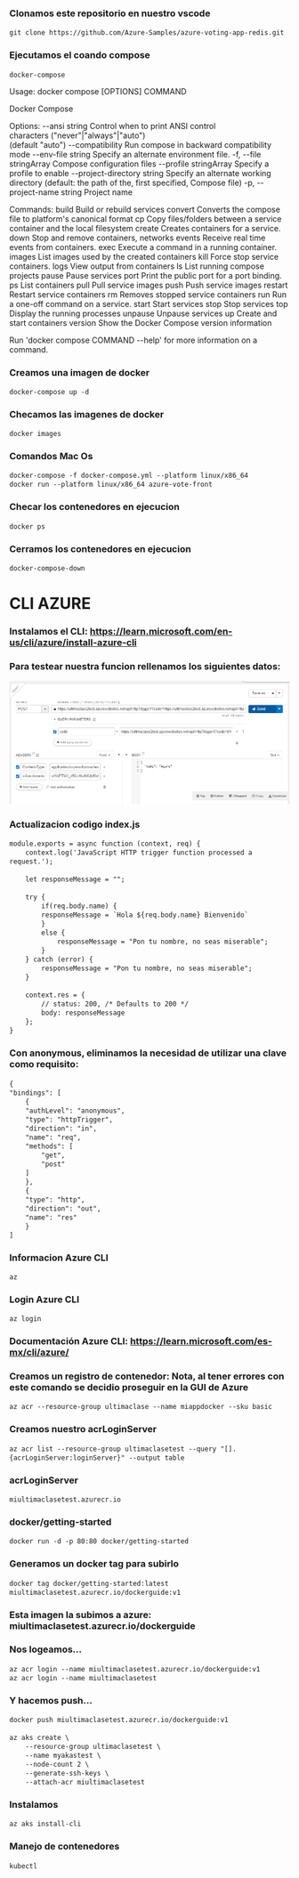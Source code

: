 ### Clonamos este repositorio en nuestro vscode
    git clone https://github.com/Azure-Samples/azure-voting-app-redis.git

### Ejecutamos el coando compose
    docker-compose

Usage:  docker compose [OPTIONS] COMMAND

Docker Compose

Options:
      --ansi string                Control when to print ANSI control        
                                   characters ("never"|"always"|"auto")      
                                   (default "auto")
      --compatibility              Run compose in backward compatibility mode
      --env-file string            Specify an alternate environment file.
  -f, --file stringArray           Compose configuration files
      --profile stringArray        Specify a profile to enable
      --project-directory string   Specify an alternate working directory
                                   (default: the path of the, first
                                   specified, Compose file)
  -p, --project-name string        Project name

Commands:
  build       Build or rebuild services
  convert     Converts the compose file to platform's canonical format
  cp          Copy files/folders between a service container and the local filesystem
  create      Creates containers for a service.
  down        Stop and remove containers, networks
  events      Receive real time events from containers.
  exec        Execute a command in a running container.
  images      List images used by the created containers
  kill        Force stop service containers.
  logs        View output from containers
  ls          List running compose projects
  pause       Pause services
  port        Print the public port for a port binding.
  ps          List containers
  pull        Pull service images
  push        Push service images
  restart     Restart service containers
  rm          Removes stopped service containers
  run         Run a one-off command on a service.
  start       Start services
  stop        Stop services
  top         Display the running processes
  unpause     Unpause services
  up          Create and start containers
  version     Show the Docker Compose version information

Run 'docker compose COMMAND --help' for more information on a command.


### Creamos una imagen de docker
    docker-compose up -d

### Checamos las imagenes de docker
    docker images

### Comandos Mac Os
    docker-compose -f docker-compose.yml --platform linux/x86_64
    docker run --platform linux/x86_64 azure-vote-front

### Checar los contenedores en ejecucion
    docker ps

### Cerramos los contenedores en ejecucion
    docker-compose-down

# CLI AZURE
### Instalamos el CLI: https://learn.microsoft.com/en-us/cli/azure/install-azure-cli


### Para testear nuestra funcion rellenamos los siguientes datos: 
![x-functions-key](img/x-functions-key.jpeg)


### Actualizacion codigo index.js
    module.exports = async function (context, req) {
        context.log('JavaScript HTTP trigger function processed a request.');

        let responseMessage = "";

        try {
            if(req.body.name) {
            responseMessage = `Hola ${req.body.name} Bienvenido`
            }
            else {
                responseMessage = "Pon tu nombre, no seas miserable";
            }
        } catch (error) {
            responseMessage = "Pon tu nombre, no seas miserable";
        }

        context.res = {
            // status: 200, /* Defaults to 200 */
            body: responseMessage
        };
    }

### Con anonymous, eliminamos la necesidad de utilizar una clave como requisito:
    {
    "bindings": [
        {
        "authLevel": "anonymous",
        "type": "httpTrigger",
        "direction": "in",
        "name": "req",
        "methods": [
            "get",
            "post"
        ]
        },
        {
        "type": "http",
        "direction": "out",
        "name": "res"
        }
    ]

### Informacion Azure CLI
    az

### Login Azure CLI
    az login

### Documentación Azure CLI: https://learn.microsoft.com/es-mx/cli/azure/

### Creamos un registro de contenedor: Nota, al tener errores con este comando se decidio proseguir en la GUI de Azure
    az acr --resource-group ultimaclase --name miappdocker --sku basic

### Creamos nuestro acrLoginServer
    az acr list --resource-group ultimaclasetest --query "[].{acrLoginServer:loginServer}" --output table

### acrLoginServer
    miultimaclasetest.azurecr.io

### docker/getting-started
    docker run -d -p 80:80 docker/getting-started

### Generamos un docker tag para subirlo
    docker tag docker/getting-started:latest miultimaclasetest.azurecr.io/dockerguide:v1

### Esta imagen la subimos a azure: miultimaclasetest.azurecr.io/dockerguide

### Nos logeamos...
    az acr login --name miultimaclasetest.azurecr.io/dockerguide:v1
    az acr login --name miultimaclasetest

### Y hacemos push...
    docker push miultimaclasetest.azurecr.io/dockerguide:v1

    az aks create \
        --resource-group ultimaclasetest \
        --name myakastest \
        --node-count 2 \
        --generate-ssh-keys \
        --attach-acr miultimaclasetest

### Instalamos 
    az aks install-cli


### Manejo de contenedores
    kubectl